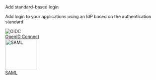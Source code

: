 #

<div class="index-heading">
  Add standard-based login
</div>

<div class="index-text">
  <p>Add login to your applications using an IdP based on the authentication standard</p>
</div>

<div class="centered-container">
  <div class="border-text" width=500>
    <img src="../../../assets/img/logo/oidc-logo.svg" alt="OIDC"><br>
    <a href="../../../guides/authentication/enterprise-login/add-oidc-idp-login">OpenID Connect</a>
  </div>

  <div class="border-text" width=500>
    <img src="../../../assets/img/logo/saml-logo.svg" alt="SAML" width=100><br>
    <a href="../../../guides/authentication/enterprise-login/add-saml-idp-login">SAML</a>
  </div>
</div>